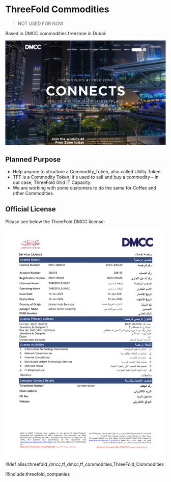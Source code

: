 # ThreeFold Commodities

> NOT USED FOR NOW

Based in DMCC commodities freezone in Dubai:

![](img/threefold_commodities_1.jpg)

## Planned Purpose

- Help anyone to structure a Commodity_Token, also called Utility Token.
- TFT is a Commodity Token, it's used to sell and buy a commodity – in our case, ThreeFold Grid IT Capacity.
- We are working with some customers to do the same for Coffee and other Commodities.

## Official License

Please see below the ThreeFold DMCC license:

![](img/threefold_dmcc_license_certificate.jpg)

<!-- ### License Primary Address

Unit No: 3O-01-BA1120 Jewellery & Gemplex 3 <br/>
Plot No: DMCC-PH2-J&GPlexS Jewellery & Gemplex <br/>
Dubai <br/>
United Arab Emirates -->

<!-- 

> TODO: add a picture from license (full thing ok?)

> TODO: add address... (done)

> TODO: add link to doc which says what we are allowed to do in this company (seems to be in the license)

This looks like it is covered off by adding the license above. Confirming with Raj. For now, I'm pushing this forward and will adjust if Raj comes back to me with something different.

-->

!!!def alias:threefold_dmcc,tf_dmcc,tf_commodities,ThreeFold_Commodities

!!!include:threefold_companies